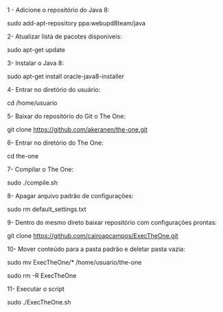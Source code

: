 
1 - Adicione o repositório do Java 8:

sudo add-apt-repository ppa:webupd8team/java

2- Atualizar lista de pacotes disponiveis:

sudo apt-get update

3- Instalar o Java 8:

sudo apt-get install oracle-java8-installer

4- Entrar no diretório do usuário:

cd /home/usuario

5- Baixar do repositório do Git o The One:

git clone https://github.com/akeranen/the-one.git

6- Entrar no diretório do The One:

cd the-one

7- Compilar o The One:

sudo ./compile.sh

8- Apagar arquivo padrão de configurações:

sudo rm default_settings.txt

9- Dentro do mesmo direto baixar repositório com configurações prontas:

git clone https://github.com/cairoapcampos/ExecTheOne.git

10- Mover conteúdo para a pasta padrão e deletar pasta vazia:

sudo mv ExecTheOne/* /home/usuario/the-one

sudo rm -R ExecTheOne

11- Executar o script

sudo ./ExecTheOne.sh
